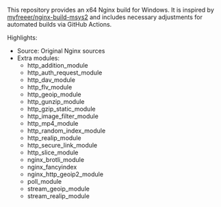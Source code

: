 This repository provides an x64 Nginx build for Windows. It is inspired by [myfreeer/nginx-build-msys2](https://github.com/myfreeer/nginx-build-msys2) and includes necessary adjustments for automated builds via GitHub Actions. 

Highlights:

- Source: Original Nginx sources
- Extra modules:
  - http_addition_module
  - http_auth_request_module
  - http_dav_module
  - http_flv_module
  - http_geoip_module
  - http_gunzip_module
  - http_gzip_static_module
  - http_image_filter_module
  - http_mp4_module
  - http_random_index_module
  - http_realip_module
  - http_secure_link_module
  - http_slice_module
  - nginx_brotli_module
  - nginx_fancyindex
  - nginx_http_geoip2_module
  - poll_module
  - stream_geoip_module
  - stream_realip_module
